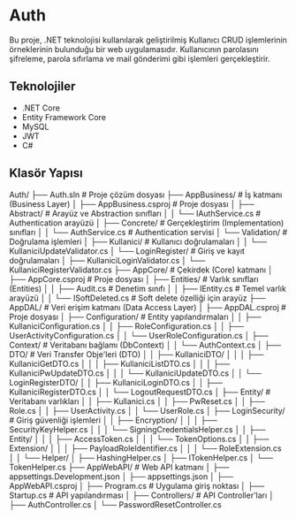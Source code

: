 # Auth
Bu proje, .NET teknolojisi kullanılarak geliştirilmiş Kullanıcı CRUD işlemlerinin örneklerinin bulunduğu bir web uygulamasıdır. Kullanıcının parolasını şifreleme, parola sıfırlama ve mail gönderimi gibi işlemleri gerçekleştirir.

## Teknolojiler

- .NET Core
- Entity Framework Core
- MySQL
- JWT
- C#

## Klasör Yapısı

Auth/
├── Auth.sln                       # Proje çözüm dosyası
├── AppBusiness/                   # İş katmanı (Business Layer)
│   ├── AppBusiness.csproj         # Proje dosyası
│   ├── Abstract/                  # Arayüz ve Abstraction sınıfları
│   │   └── IAuthService.cs        # Authentication arayüzü
│   ├── Concrete/                  # Gerçekleştirim (Implementation) sınıfları
│   │   └── AuthService.cs         # Authentication servisi
│   └── Validation/                # Doğrulama işlemleri
│       ├── Kullanici/             # Kullanıcı doğrulamaları
│       │   └── KullaniciUpdateValidator.cs
│       └── LoginRegister/         # Giriş ve kayıt doğrulamaları
│           ├── KullaniciLoginValidator.cs
│           └── KullaniciRegisterValidator.cs
├── AppCore/                       # Çekirdek (Core) katmanı
│   ├── AppCore.csproj             # Proje dosyası
│   ├── Entities/                  # Varlık sınıfları (Entities)
│   │   ├── Audit.cs               # Denetim sınıfı
│   │   ├── IEntity.cs             # Temel varlık arayüzü
│   │   └── ISoftDeleted.cs        # Soft delete özelliği için arayüz
├── AppDAL/                        # Veri erişim katmanı (Data Access Layer)
│   ├── AppDAL.csproj              # Proje dosyası
│   ├── Configuration/             # Entity yapılandırmaları
│   │   ├── KullaniciConfiguration.cs
│   │   ├── RoleConfiguration.cs
│   │   ├── UserActivityConfiguration.cs
│   │   └── UserRoleConfiguration.cs
│   ├── Context/                   # Veritabanı bağlamı (DbContext)
│   │   └── AuthContext.cs
│   ├── DTO/                       # Veri Transfer Obje'leri (DTO)
│   │   ├── KullaniciDTO/
│   │   │   ├── KullaniciGetDTO.cs
│   │   │   ├── KullaniciListDTO.cs
│   │   │   ├── KullaniciPwUpdateDTO.cs
│   │   │   └── KullaniciUpdateDTO.cs
│   │   └── LoginRegisterDTO/
│   │       ├── KullaniciLoginDTO.cs
│   │       ├── KullaniciRegisterDTO.cs
│   │       └── LogoutRequestDTO.cs
│   ├── Entity/                    # Veritabanı varlıkları
│   │   ├── Kullanici.cs
│   │   ├── PwReset.cs
│   │   ├── Role.cs
│   │   ├── UserActivity.cs
│   │   └── UserRole.cs
│   ├── LoginSecurity/             # Giriş güvenliği işlemleri
│   │   ├── Encryption/
│   │   │   ├── SecurityKeyHelper.cs
│   │   │   └── SigningCredentialsHelper.cs
│   │   ├── Entity/
│   │   │   ├── AccessToken.cs
│   │   │   └── TokenOptions.cs
│   │   ├── Extension/
│   │   │   ├── PayloadRoleIdentifier.cs
│   │   │   └── RoleExtension.cs
│   │   └── Helper/
│       ├── HashingHelper.cs
│       ├── ITokenHelper.cs
│       └── TokenHelper.cs
├── AppWebAPI/                     # Web API katmanı
│   ├── appsettings.Development.json
│   ├── appsettings.json
│   ├── AppWebAPI.csproj
│   ├── Program.cs                 # Uygulama giriş noktası
│   ├── Startup.cs                 # API yapılandırması
│   ├── Controllers/               # API Controller'ları
│       ├── AuthController.cs
│       └── PasswordResetController.cs
